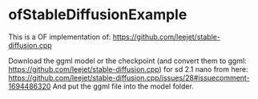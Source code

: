 # ofStableDiffusionExample

This is a OF implementation of: https://github.com/leejet/stable-diffusion.cpp

Download the ggml model or the checkpoint (and convert them to ggml: https://github.com/leejet/stable-diffusion.cpp) for sd 2.1 nano from here: https://github.com/leejet/stable-diffusion.cpp/issues/28#issuecomment-1694486320
And put the ggml file into the model folder.
